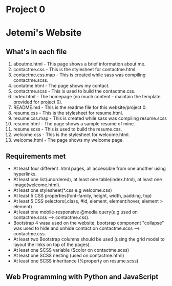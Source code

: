 # Project 0
# Jetemi's Website

## What's in each file

1. aboutme.html - This page shows a brief information about me.
2. contactme.css - This is the stylesheet for contactme.html.
3. contactme.css.map - This is created while sass was compiling contactme.scss.
4. contatme.html - The page shows my contact.
5. contactme.scss - This is used to build the contactme.css.
6. index.html - The homepage (no much content - maintain the template provided for project 0).
7. README.md - This is the readme file for this website/project 0.
8. resume.css - This is the stylesheet for resume.html.
9. resume.css.map - This is created while sass was compiling resume.scss
10. resume.html - The page shows a sample resume of mine.
11. resume.scss - This is used to build the resume.css.
12. welcome.css - This is the stylesheet for welcome.html.
13. welcome.html - The page shows my welcome page.

## Requirements met
- At least four different .html pages, all accessible from one another using hyperlinks.
- At least one list(unordered), at least one table(index.html), at least one image(welcome.html).
- At least one stylesheet(*.css e.g welcome.css)
- At least 5 CSS properties(font-family, height, width, padding, top)
- At least 5 CSS selectors(.class, #id, element, element:hover, element > element)
- At least one mobile-responsive @media query(e.g used on contactme.scss --> contactme.css).
- Bootstrap 4 wasa used on the website, bootsrap component "collapse" was used to hide and unhide contact on contactme.scss --> contactme.css. 
- At least two Bootstrap columns should be used (using the grid model to layout the links on top of the pages).
- At least one SCSS variable ($color on contactme.scss)
- At least one SCSS nesting (used on contactme.html)
- At least one SCSS inheritance (%property on resume.scss)

## Web Programming with Python and JavaScript
